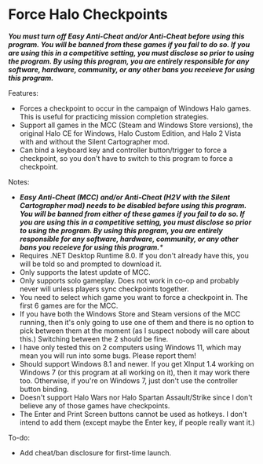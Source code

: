 # Force Halo Checkpoints
_**You must turn off Easy Anti-Cheat and/or Anti-Cheat before using this program. You will be banned from these games if you fail to do so. If you are using this in a competitive setting, you must disclose so prior to using the program. By using this program, you are entirely responsible for any software, hardware, community, or any other bans you receieve for using this program.**_

Features:
- Forces a checkpoint to occur in the campaign of Windows Halo games. This is useful for practicing mission completion strategies.
- Support all games in the MCC (Steam and Windows Store versions), the original Halo CE for Windows, Halo Custom Edition, and Halo 2 Vista with and without the Silent Cartographer mod.
- Can bind a keyboard key and controller button/trigger to force a checkpoint, so you don't have to switch to this program to force a checkpoint.

Notes:
- _**Easy Anti-Cheat (MCC) and/or Anti-Cheat (H2V with the Silent Cartographer mod) needs to be disabled before using this program. You will be banned from either of these games if you fail to do so. If you are using this in a competitive setting, you must disclose so prior to using the program. By using this program, you are entirely responsible for any software, hardware, community, or any other bans you receieve for using this program.***_
- Requires .NET Desktop Runtime 8.0. If you don't already have this, you will be told so and prompted to download it.
- Only supports the latest update of MCC.
- Only supports solo gameplay. Does not work in co-op and probably never will unless players sync checkpoints together.
- You need to select which game you want to force a checkpoint in. The first 6 games are for the MCC.
- If you have both the Windows Store and Steam versions of the MCC running, then it's only going to use one of them and there is no option to pick between them at the moment (as I suspect nobody will care about this.) Switching between the 2 should be fine.
- I have only tested this on 2 computers using Windows 11, which may mean you will run into some bugs. Please report them!
- Should support Windows 8.1 and newer. If you get XInput 1.4 working on Windows 7 (or this program at all working on it), then it may work there too. Otherwise, if you're on Windows 7, just don't use the controller button binding.
- Doesn't support Halo Wars nor Halo Spartan Assault/Strike since I don't believe any of those games have checkpoints.
- The Enter and Print Screen buttons cannot be used as hotkeys. I don't intend to add them (except maybe the Enter key, if people really want it.)

To-do:
- Add cheat/ban disclosure for first-time launch.
